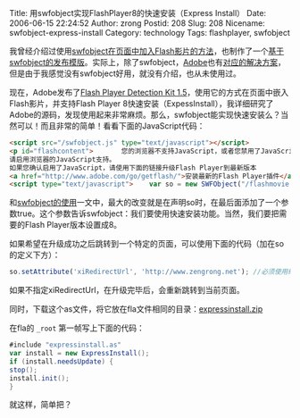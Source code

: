 Title: 用swfobject实现FlashPlayer8的快速安装（Express Install）
Date: 2006-06-15 22:24:52
Author: zrong
Postid: 208
Slug: 208
Nicename: swfobject-express-install
Category: technology
Tags: flashplayer, swfobject

我曾经介绍过使用[swfobject在页面中加入Flash影片的方法](http://zengrong.net/post/103.htm)，也制作了一个[基于swfobject的发布模版](http://zengrong.net/post/185.htm)。实际上，除了swfobject，[Adobe](http://www.adobe.com)也有[对应的解决方案](http://www.adobe.com/devnet/activecontent/articles/devletter.html)，但是由于我感觉没有swfobject好用，就没有介绍，也从未使用过。

现在，Adobe发布了[Flash Player Detection Kit 1.5](http://www.adobe.com/go/fp_detectionkit)，使用它的方式在页面中嵌入Flash影片，并支持Flash Player 8快速安装（ExpessInstall），我详细研究了Adobe的源码，发现使用起来非常麻烦。那么，swfobject能实现快速安装么？当然可以！而且非常的简单！看看下面的JavaScript代码：<!--more-->

``` html
<script src="/swfobject.js" type="text/javascript"></script>
<p id="flashcontent">   	您的浏览器不支持JavaScript，或者您禁用了JavaScript。
请启用浏览器的JavaScript支持。
如果您确认启用了JavaScript，请使用下面的链接升级Flash Player到最新版本
<a href="http://www.adobe.com/go/getflash/">安装最新的Flash Player插件</a>
<script type="text/javascript">    var so = new SWFObject("/flashmovie.swf", "mymovie", "200", "100", "8", "#336699", "true");    so.write("flashcontent"); </script>
```

和[swfobject的使用](http://zengrong.net/post/103.htm)一文中，最大的改变就是在声明so时，在最后面添加了一个参数true。这个参数告诉swfobject：我们要使用快速安装功能。当然，我们要把需要的Flash Player版本设置成8。

如果希望在升级成功之后跳转到一个特定的页面，可以使用下面的代码（加在so的定义下方）：

``` JavaScript
so.setAttribute('xiRedirectUrl', 'http://www.zengrong.net'); //必须使用绝对URL，即以http://开头
```

如果不指定xiRedirectUrl，在升级完毕后，会重新跳转到当前页面。

同时，下载这个as文件，将它放在fla文件相同的目录：[expressinstall.zip](/wp-content/uploads/2006/06/expressinstall.zip)

在fla的 `_root` 第一帧写上下面的代码：

``` ActionScript
#include "expressinstall.as"
var install = new ExpressInstall();
if (install.needsUpdate) {
stop();
install.init();
}
```

就这样，简单把？

